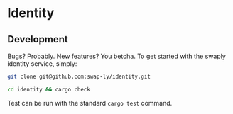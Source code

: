 # Identity

## Development

Bugs? Probably. New features? You betcha. To get started with the swaply identity service, simply:

```zsh
git clone git@github.com:swap-ly/identity.git

cd identity && cargo check
```

Test can be run with the standard `cargo test` command.
